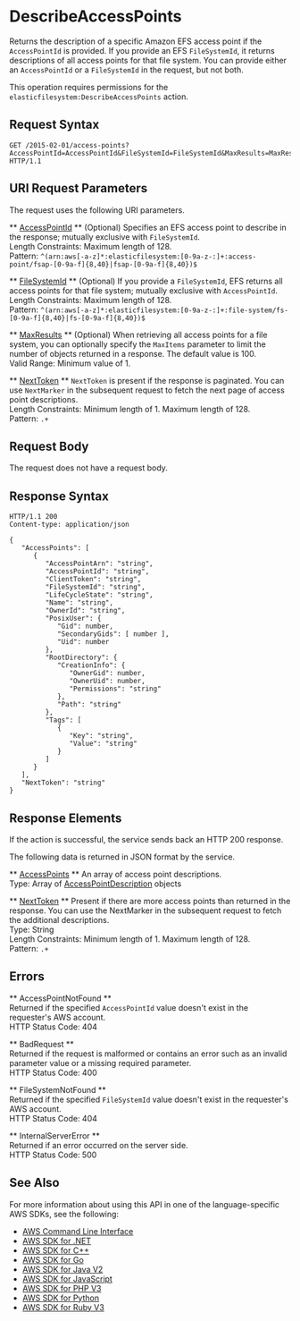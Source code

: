 # DescribeAccessPoints<a name="API_DescribeAccessPoints"></a>

Returns the description of a specific Amazon EFS access point if the `AccessPointId` is provided\. If you provide an EFS `FileSystemId`, it returns descriptions of all access points for that file system\. You can provide either an `AccessPointId` or a `FileSystemId` in the request, but not both\. 

This operation requires permissions for the `elasticfilesystem:DescribeAccessPoints` action\.

## Request Syntax<a name="API_DescribeAccessPoints_RequestSyntax"></a>

```
GET /2015-02-01/access-points?AccessPointId=AccessPointId&FileSystemId=FileSystemId&MaxResults=MaxResults&NextToken=NextToken HTTP/1.1
```

## URI Request Parameters<a name="API_DescribeAccessPoints_RequestParameters"></a>

The request uses the following URI parameters\.

 ** [AccessPointId](#API_DescribeAccessPoints_RequestSyntax) **   <a name="efs-DescribeAccessPoints-request-AccessPointId"></a>
\(Optional\) Specifies an EFS access point to describe in the response; mutually exclusive with `FileSystemId`\.  
Length Constraints: Maximum length of 128\.  
Pattern: `^(arn:aws[-a-z]*:elasticfilesystem:[0-9a-z-:]+:access-point/fsap-[0-9a-f]{8,40}|fsap-[0-9a-f]{8,40})$` 

 ** [FileSystemId](#API_DescribeAccessPoints_RequestSyntax) **   <a name="efs-DescribeAccessPoints-request-FileSystemId"></a>
\(Optional\) If you provide a `FileSystemId`, EFS returns all access points for that file system; mutually exclusive with `AccessPointId`\.  
Length Constraints: Maximum length of 128\.  
Pattern: `^(arn:aws[-a-z]*:elasticfilesystem:[0-9a-z-:]+:file-system/fs-[0-9a-f]{8,40}|fs-[0-9a-f]{8,40})$` 

 ** [MaxResults](#API_DescribeAccessPoints_RequestSyntax) **   <a name="efs-DescribeAccessPoints-request-MaxResults"></a>
\(Optional\) When retrieving all access points for a file system, you can optionally specify the `MaxItems` parameter to limit the number of objects returned in a response\. The default value is 100\.   
Valid Range: Minimum value of 1\.

 ** [NextToken](#API_DescribeAccessPoints_RequestSyntax) **   <a name="efs-DescribeAccessPoints-request-NextToken"></a>
 `NextToken` is present if the response is paginated\. You can use `NextMarker` in the subsequent request to fetch the next page of access point descriptions\.  
Length Constraints: Minimum length of 1\. Maximum length of 128\.  
Pattern: `.+` 

## Request Body<a name="API_DescribeAccessPoints_RequestBody"></a>

The request does not have a request body\.

## Response Syntax<a name="API_DescribeAccessPoints_ResponseSyntax"></a>

```
HTTP/1.1 200
Content-type: application/json

{
   "AccessPoints": [ 
      { 
         "AccessPointArn": "string",
         "AccessPointId": "string",
         "ClientToken": "string",
         "FileSystemId": "string",
         "LifeCycleState": "string",
         "Name": "string",
         "OwnerId": "string",
         "PosixUser": { 
            "Gid": number,
            "SecondaryGids": [ number ],
            "Uid": number
         },
         "RootDirectory": { 
            "CreationInfo": { 
               "OwnerGid": number,
               "OwnerUid": number,
               "Permissions": "string"
            },
            "Path": "string"
         },
         "Tags": [ 
            { 
               "Key": "string",
               "Value": "string"
            }
         ]
      }
   ],
   "NextToken": "string"
}
```

## Response Elements<a name="API_DescribeAccessPoints_ResponseElements"></a>

If the action is successful, the service sends back an HTTP 200 response\.

The following data is returned in JSON format by the service\.

 ** [AccessPoints](#API_DescribeAccessPoints_ResponseSyntax) **   <a name="efs-DescribeAccessPoints-response-AccessPoints"></a>
An array of access point descriptions\.  
Type: Array of [AccessPointDescription](API_AccessPointDescription.md) objects

 ** [NextToken](#API_DescribeAccessPoints_ResponseSyntax) **   <a name="efs-DescribeAccessPoints-response-NextToken"></a>
Present if there are more access points than returned in the response\. You can use the NextMarker in the subsequent request to fetch the additional descriptions\.  
Type: String  
Length Constraints: Minimum length of 1\. Maximum length of 128\.  
Pattern: `.+` 

## Errors<a name="API_DescribeAccessPoints_Errors"></a>

 ** AccessPointNotFound **   
Returned if the specified `AccessPointId` value doesn't exist in the requester's AWS account\.  
HTTP Status Code: 404

 ** BadRequest **   
Returned if the request is malformed or contains an error such as an invalid parameter value or a missing required parameter\.  
HTTP Status Code: 400

 ** FileSystemNotFound **   
Returned if the specified `FileSystemId` value doesn't exist in the requester's AWS account\.  
HTTP Status Code: 404

 ** InternalServerError **   
Returned if an error occurred on the server side\.  
HTTP Status Code: 500

## See Also<a name="API_DescribeAccessPoints_SeeAlso"></a>

For more information about using this API in one of the language\-specific AWS SDKs, see the following:
+  [AWS Command Line Interface](https://docs.aws.amazon.com/goto/aws-cli/elasticfilesystem-2015-02-01/DescribeAccessPoints) 
+  [AWS SDK for \.NET](https://docs.aws.amazon.com/goto/DotNetSDKV3/elasticfilesystem-2015-02-01/DescribeAccessPoints) 
+  [AWS SDK for C\+\+](https://docs.aws.amazon.com/goto/SdkForCpp/elasticfilesystem-2015-02-01/DescribeAccessPoints) 
+  [AWS SDK for Go](https://docs.aws.amazon.com/goto/SdkForGoV1/elasticfilesystem-2015-02-01/DescribeAccessPoints) 
+  [AWS SDK for Java V2](https://docs.aws.amazon.com/goto/SdkForJavaV2/elasticfilesystem-2015-02-01/DescribeAccessPoints) 
+  [AWS SDK for JavaScript](https://docs.aws.amazon.com/goto/AWSJavaScriptSDK/elasticfilesystem-2015-02-01/DescribeAccessPoints) 
+  [AWS SDK for PHP V3](https://docs.aws.amazon.com/goto/SdkForPHPV3/elasticfilesystem-2015-02-01/DescribeAccessPoints) 
+  [AWS SDK for Python](https://docs.aws.amazon.com/goto/boto3/elasticfilesystem-2015-02-01/DescribeAccessPoints) 
+  [AWS SDK for Ruby V3](https://docs.aws.amazon.com/goto/SdkForRubyV3/elasticfilesystem-2015-02-01/DescribeAccessPoints) 